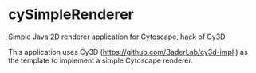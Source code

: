 # cySimpleRenderer
Simple Java 2D renderer application for Cytoscape, hack of Cy3D

This application uses Cy3D (https://github.com/BaderLab/cy3d-impl ) as the template to implement a simple Cytoscape renderer.
